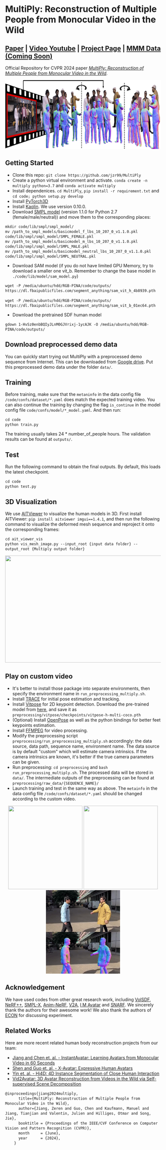 # MultiPly: Reconstruction of Multiple People from Monocular Video in the Wild
## [Paper]() | [Video Youtube](https://youtu.be/cmKLbKXVMek) | [Project Page](https://jzr99.github.io/MultiPly/) | [MMM Data (Coming Soon)]()


Official Repository for CVPR 2024 paper [*MultiPly: Reconstruction of Multiple People from Monocular Video in the Wild*](). 
<p align="center">
<img src="resources/teaser_v2_high.png" width="800" height="223"/> 
</p>

## Getting Started
* Clone this repo: `git clone https://github.com/jzr99/MultiPly`
* Create a python virtual environment and activate. `conda create -n multiply python=3.7` and `conda activate multiply`
* Install dependenices. `cd MultiPly`, `pip install -r requirement.txt` and `cd code; python setup.py develop`
* Install [PyTorch3D](https://github.com/facebookresearch/pytorch3d/blob/main/INSTALL.md)
* Install [Kaolin](https://kaolin.readthedocs.io/en/v0.10.0/notes/installation.html). We use version 0.10.0.
* Download [SMPL model](https://smpl.is.tue.mpg.de/download.php) (version 1.1.0 for Python 2.7 (female/male/neutral)) and move them to the corresponding places:
```
mkdir code/lib/smpl/smpl_model/
mv /path_to_smpl_models/basicmodel_f_lbs_10_207_0_v1.1.0.pkl code/lib/smpl/smpl_model/SMPL_FEMALE.pkl
mv /path_to_smpl_models/basicmodel_m_lbs_10_207_0_v1.1.0.pkl code/lib/smpl/smpl_model/SMPL_MALE.pkl
mv /path_to_smpl_models/basicmodel_neutral_lbs_10_207_0_v1.1.0.pkl code/lib/smpl/smpl_model/SMPL_NEUTRAL.pkl
```
* Download SAM model (if you do not have limited GPU Memory, try to download a smaller one vit_b. Remember to change the base model in `./code/lib/model/sam_model.py`)
```
wget -P /media/ubuntu/hdd/RGB-PINA/code/outputs/ https://dl.fbaipublicfiles.com/segment_anything/sam_vit_h_4b8939.pth

wget -P /media/ubuntu/hdd/RGB-PINA/code/outputs/ https://dl.fbaipublicfiles.com/segment_anything/sam_vit_b_01ec64.pth
```
* Download the pretrained SDF human model
```
gdown 1-HvSz0enbBQIyJLnM0GJVrixj-1ycAJK -O /media/ubuntu/hdd/RGB-PINA/code/outputs/
```

## Download preprocessed demo data
You can quickly start trying out MultiPly with a preprocessed demo sequence from Internet. This can be downloaded from [Google drive](https://drive.google.com/drive/folders/1dAZIb-CyEpqvu4LNA35w_YEhLRNqNegP?usp=sharing). Put this preprocessed demo data under the folder `data/`.

## Training
Before training, make sure that the `metaninfo` in the data config file `/code/confs/dataset/*.yaml` does match the expected training video. You can also continue the training by changing the flag `is_continue` in the model config file `code/confs/model/*_model.yaml`. And then run:
```
cd code
python train.py
```
The training usually takes 24 * number_of_people hours. The validation results can be found at `outputs/`.
## Test
Run the following command to obtain the final outputs. By default, this loads the latest checkpoint.
```
cd code
python test.py
```
## 3D Visualization
We use [AITViewer](https://github.com/eth-ait/aitviewer) to visualize the human models in 3D. First install AITViewer: `pip install aitviewer imgui==1.4.1`, and then run the following command to visualize the deformed mesh sequence and reproject it onto the corresponding frames:
```
cd ait_viewer_vis
python vis_mesh_image.py --input_root {input data folder} --output_root {Multiply output folder}
```
<p align="center">
  <img src="resources/mesh_2.gif" width="623" height="346"/> 
</p>

## Play on custom video 
* It's better to install those package into separate environments, then specify the environment name in `run_preprocessing_multiply.sh`.
* Install [TRACE](https://github.com/Arthur151/ROMP/blob/master/simple_romp/trace2/README.md) for initial pose estimation and tracking. 
* Install [Vitpose](https://github.com/ViTAE-Transformer/ViTPose?tab=readme-ov-file#usage) for 2D keypoint detection. Download the pre-trained model from [here](https://1drv.ms/u/s!AimBgYV7JjTlgS5rLeRAJiWobCdh?e=41GsDd), and save it as `preprocessing/vitpose/checkpoints/vitpose-h-multi-coco.pth`
* (Optional) Install [OpenPose](https://github.com/CMU-Perceptual-Computing-Lab/openpose/blob/master/doc/installation/0_index.md) as well as the python bindings for better feet keypoints estimation.
* Install [FFMPEG](https://ffmpeg.org/download.html) for video processing.
* Modify the preprocessing script `preprocessing/run_preprocessing_multiply.sh` accordingly: the data source, data path, sequence name, environment name. The data source is by default "custom" which will estimate camera intrinsics. If the camera intrinsics are known, it's better if the true camera parameters can be given.
* Run preprocessing: `cd preprocessing` and `bash run_preprocessing_multiply.sh`. The processed data will be stored in `data/`. The intermediate outputs of the preprocessing can be found at `preprocessing/raw_data/{SEQUENCE_NAME}/`
* Launch training and test in the same way as above. The `metainfo` in the data config file `/code/confs/dataset/*.yaml` should be changed according to the custom video.

<p align="center">
  <img src="resources/taichi01.gif" width="240" height="270"/>  <img src="resources/dance5.gif" width="240" height="270"/> <img src="resources/ale.gif" width="240" height="270"/>
</p>

## Acknowledgement
We have used codes from other great research work, including [VolSDF](https://github.com/lioryariv/volsdf), [NeRF++](https://github.com/Kai-46/nerfplusplus), [SMPL-X](https://github.com/vchoutas/smplx), [Anim-NeRF](https://github.com/JanaldoChen/Anim-NeRF), [V2A](https://github.com/MoyGcc/vid2avatar/), [I M Avatar](https://github.com/zhengyuf/IMavatar) and [SNARF](https://github.com/xuchen-ethz/snarf).  We sincerely thank the authors for their awesome work! We also thank the authors of [ECON](https://github.com/YuliangXiu/ECON) for discussing experiment.

## Related Works 
Here are more recent related human body reconstruction projects from our team:
* [Jiang and Chen et. al. - InstantAvatar: Learning Avatars from Monocular Video in 60 Seconds](https://github.com/tijiang13/InstantAvatar)
* [Shen and Guo et. al. - X-Avatar: Expressive Human Avatars](https://skype-line.github.io/projects/X-Avatar/)
* [Yin et. al. - Hi4D: 4D Instance Segmentation of Close Human Interaction](https://yifeiyin04.github.io/Hi4D/)
* [Vid2Avatar: 3D Avatar Reconstruction from Videos in the Wild via Self-supervised Scene Decomposition](https://github.com/MoyGcc/vid2avatar/)

```
@inproceedings{jiang2024multiply,
      title={MultiPly: Reconstruction of Multiple People from Monocular Video in the Wild},
      author={Jiang, Zeren and Guo, Chen and Kaufmann, Manuel and Jiang, Tianjian and Valentin, Julien and Hilliges, Otmar and Song, Jie},    
      booktitle = {Proceedings of the IEEE/CVF Conference on Computer Vision and Pattern Recognition (CVPR)},
      month     = {June},
      year      = {2024},
    }
```